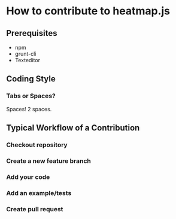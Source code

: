 # How to contribute to heatmap.js

## Prerequisites

- npm
- grunt-cli
- Texteditor

## Coding Style

### Tabs or Spaces?

Spaces! 2 spaces.

## Typical Workflow of a Contribution

### Checkout repository

### Create a new feature branch

### Add your code

### Add an example/tests

### Create pull request

